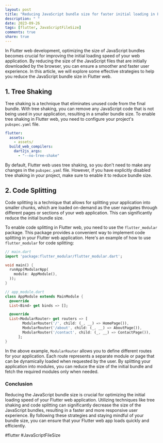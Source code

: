 ```yaml
---
layout: post
title: "Reducing JavaScript bundle size for faster initial loading in Flutter web"
description: " "
date: 2023-09-26
tags: [flutter, JavaScriptFileSize]
comments: true
share: true
---
```


In Flutter web development, optimizing the size of JavaScript bundles becomes crucial for improving the initial loading speed of your web application. By reducing the size of the JavaScript files that are initially downloaded by the browser, you can ensure a smoother and faster user experience. In this article, we will explore some effective strategies to help you reduce the JavaScript bundle size in Flutter web.

## 1. Tree Shaking

Tree shaking is a technique that eliminates unused code from the final bundle. With tree shaking, you can remove any JavaScript code that is not being used in your application, resulting in a smaller bundle size. To enable tree shaking in Flutter web, you need to configure your project's `pubspec.yaml` file.

```yaml
flutter:
  assets:
    - assets/
  build_web_compilers:
    dart2js_args:
      - "--no-tree-shake"
```

By default, Flutter web uses tree shaking, so you don't need to make any changes in the `pubspec.yaml` file. However, if you have explicitly disabled tree shaking in your project, make sure to enable it to reduce bundle size.

## 2. Code Splitting

Code splitting is a technique that allows for splitting your application into smaller chunks, which are loaded on-demand as the user navigates through different pages or sections of your web application. This can significantly reduce the initial bundle size.

To enable code splitting in Flutter web, you need to use the `flutter_modular` package. This package provides a convenient way to implement code splitting in your Flutter web application. Here's an example of how to use `flutter_modular` for code splitting:

```dart
// main.dart
import 'package:flutter_modular/flutter_modular.dart';

void main() {
  runApp(ModularApp(
    module: AppModule(),
  ));
}

// app_module.dart
class AppModule extends MainModule {
  @override
  List<Bind> get binds => [];

  @override
  List<ModularRouter> get routers => [
        ModularRouter('/', child: (_, __) => HomePage()),
        ModularRouter('/about', child: (_, __) => AboutPage()),
        ModularRouter('/contact', child: (_, __) => ContactPage()),
      ];
}
```

In the above example, `ModularRouter` allows you to define different routes for your application. Each route represents a separate module or page that can be dynamically loaded when requested by the user. By splitting your application into modules, you can reduce the size of the initial bundle and fetch the required modules only when needed.

### Conclusion

Reducing the JavaScript bundle size is crucial for optimizing the initial loading speed of your Flutter web application. Utilizing techniques like tree shaking and code splitting can significantly decrease the size of the JavaScript bundles, resulting in a faster and more responsive user experience. By following these strategies and staying mindful of your bundle size, you can ensure that your Flutter web app loads quickly and efficiently.

#flutter #JavaScriptFileSize
